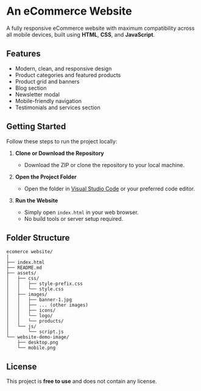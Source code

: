 # An eCommerce Website

A fully responsive eCommerce website with maximum compatibility across all mobile devices, built using **HTML**, **CSS**, and **JavaScript**.

## Features

- Modern, clean, and responsive design
- Product categories and featured products
- Product grid and banners
- Blog section
- Newsletter modal
- Mobile-friendly navigation
- Testimonials and services section


## Getting Started

Follow these steps to run the project locally:

1. **Clone or Download the Repository**
   - Download the ZIP or clone the repository to your local machine.

2. **Open the Project Folder**
   - Open the folder in [Visual Studio Code](https://code.visualstudio.com/) or your preferred code editor.

3. **Run the Website**
   - Simply open `index.html` in your web browser.
   - No build tools or server setup required.

## Folder Structure

```
ecomerce website/
│
├── index.html
├── README.md
├── assets/
│   ├── css/
│   │   ├── style-prefix.css
│   │   └── style.css
│   ├── images/
│   │   ├── banner-1.jpg
│   │   ├── ... (other images)
│   │   ├── icons/
│   │   └── logo/
│   │   └── products/
│   └── js/
│       └── script.js
└── website-demo-image/
    ├── desktop.png
    └── mobile.png
```

## License

This project is **free to use** and does not contain any license.
